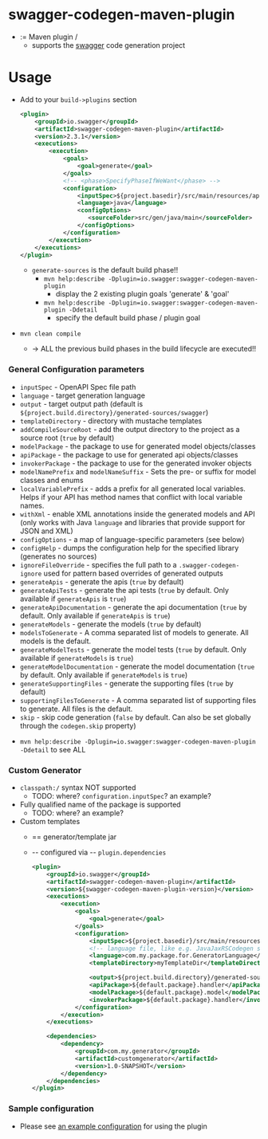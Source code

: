 swagger-codegen-maven-plugin
============================

* := Maven plugin /
  * supports the [swagger](http://swagger.io) code generation project

Usage
============================

* Add to your `build->plugins` section
    ```xml
    <plugin>
        <groupId>io.swagger</groupId>
        <artifactId>swagger-codegen-maven-plugin</artifactId>
        <version>2.3.1</version>
        <executions>
            <execution>
                <goals>
                    <goal>generate</goal>
                </goals>
                <!-- <phase>SpecifyPhaseIfWeWant</phase> -->
                <configuration>
                    <inputSpec>${project.basedir}/src/main/resources/api.yaml</inputSpec>
                    <language>java</language>
                    <configOptions>
                       <sourceFolder>src/gen/java/main</sourceFolder>
                    </configOptions>
                </configuration>
            </execution>
        </executions>
    </plugin>
    ```
  * `generate-sources` is the default build phase!!
     * `mvn help:describe -Dplugin=io.swagger:swagger-codegen-maven-plugin`
       * display the 2 existing plugin goals 'generate' & 'goal'
     * `mvn help:describe -Dplugin=io.swagger:swagger-codegen-maven-plugin -Ddetail`
       * specify the default build phase / plugin goal
* 
    ```
    mvn clean compile
    ```
  * -> ALL the previous build phases in the build lifecycle are executed!!

### General Configuration parameters

- `inputSpec` - OpenAPI Spec file path
- `language` - target generation language
- `output` - target output path (default is `${project.build.directory}/generated-sources/swagger`)
- `templateDirectory` - directory with mustache templates
- `addCompileSourceRoot` - add the output directory to the project as a source root (`true` by default)
- `modelPackage` - the package to use for generated model objects/classes
- `apiPackage` - the package to use for generated api objects/classes
- `invokerPackage` - the package to use for the generated invoker objects
- `modelNamePrefix` and `modelNameSuffix` - Sets the pre- or suffix for model classes and enums
- `localVariablePrefix` - adds a prefix for all generated local variables. Helps if your API has method names that conflict with local variable names.
- `withXml` - enable XML annotations inside the generated models and API (only works with Java `language` and libraries that provide support for JSON and XML)
- `configOptions` - a map of language-specific parameters (see below)
- `configHelp` - dumps the configuration help for the specified library (generates no sources)
- `ignoreFileOverride` - specifies the full path to a `.swagger-codegen-ignore` used for pattern based overrides of generated outputs
- `generateApis` - generate the apis (`true` by default)
- `generateApiTests` - generate the api tests (`true` by default. Only available if `generateApis` is `true`)
- `generateApiDocumentation` - generate the api documentation (`true` by default. Only available if `generateApis` is `true`)
- `generateModels` - generate the models (`true` by default)
- `modelsToGenerate` - A comma separated list of models to generate.  All models is the default.
- `generateModelTests` - generate the model tests (`true` by default. Only available if `generateModels` is `true`)
- `generateModelDocumentation` - generate the model documentation (`true` by default. Only available if `generateModels` is `true`)
- `generateSupportingFiles` - generate the supporting files (`true` by default)
- `supportingFilesToGenerate` - A comma separated list of supporting files to generate.  All files is the default.
- `skip` - skip code generation (`false` by default. Can also be set globally through the `codegen.skip` property)

* `mvn help:describe -Dplugin=io.swagger:swagger-codegen-maven-plugin -Ddetail` to see ALL 

### Custom Generator

* `classpath:/` syntax NOT supported  
  * TODO: where? `configuration.inputSpec`? an example? 
* Fully qualified name of the package is supported
  * TODO: where? an example?
* Custom templates
  * == generator/template jar
  * -- configured via -- `plugin.dependencies` 

    ```xml
    <plugin>
        <groupId>io.swagger</groupId>
        <artifactId>swagger-codegen-maven-plugin</artifactId>
        <version>${swagger-codegen-maven-plugin-version}</version>
        <executions>
            <execution>
                <goals>
                    <goal>generate</goal>
                </goals>
                <configuration>
                    <inputSpec>${project.basedir}/src/main/resources/yaml/yamlfilename.yaml</inputSpec>
                    <!-- language file, like e.g. JavaJaxRSCodegen shipped with swagger -->
                    <language>com.my.package.for.GeneratorLanguage</language>
                    <templateDirectory>myTemplateDir</templateDirectory>
    
                    <output>${project.build.directory}/generated-sources</output>
                    <apiPackage>${default.package}.handler</apiPackage>
                    <modelPackage>${default.package}.model</modelPackage>
                    <invokerPackage>${default.package}.handler</invokerPackage>
                </configuration>
            </execution>
        </executions>
    
        <dependencies>
            <dependency>
                <groupId>com.my.generator</groupId>
                <artifactId>customgenerator</artifactId>
                <version>1.0-SNAPSHOT</version>
            </dependency>
        </dependencies>
    </plugin>
    ```

### Sample configuration

- Please see [an example configuration](examples) for using the plugin

